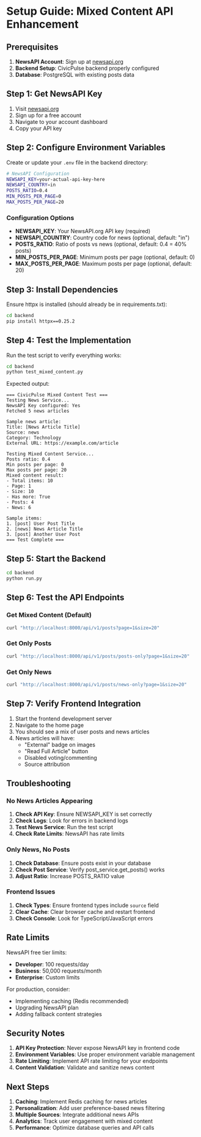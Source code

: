 # Setup Guide: Mixed Content API Enhancement

## Prerequisites

1. **NewsAPI Account**: Sign up at [newsapi.org](https://newsapi.org/)
2. **Backend Setup**: CivicPulse backend properly configured
3. **Database**: PostgreSQL with existing posts data

## Step 1: Get NewsAPI Key

1. Visit [newsapi.org](https://newsapi.org/)
2. Sign up for a free account
3. Navigate to your account dashboard
4. Copy your API key

## Step 2: Configure Environment Variables

Create or update your `.env` file in the backend directory:

```bash
# NewsAPI Configuration
NEWSAPI_KEY=your-actual-api-key-here
NEWSAPI_COUNTRY=in
POSTS_RATIO=0.4
MIN_POSTS_PER_PAGE=0
MAX_POSTS_PER_PAGE=20
```

### Configuration Options

- **NEWSAPI_KEY**: Your NewsAPI.org API key (required)
- **NEWSAPI_COUNTRY**: Country code for news (optional, default: "in")
- **POSTS_RATIO**: Ratio of posts vs news (optional, default: 0.4 = 40% posts)
- **MIN_POSTS_PER_PAGE**: Minimum posts per page (optional, default: 0)
- **MAX_POSTS_PER_PAGE**: Maximum posts per page (optional, default: 20)

## Step 3: Install Dependencies

Ensure httpx is installed (should already be in requirements.txt):

```bash
cd backend
pip install httpx==0.25.2
```

## Step 4: Test the Implementation

Run the test script to verify everything works:

```bash
cd backend
python test_mixed_content.py
```

Expected output:
```
=== CivicPulse Mixed Content Test ===
Testing News Service...
NewsAPI Key configured: Yes
Fetched 5 news articles

Sample news article:
Title: [News Article Title]
Source: news
Category: Technology
External URL: https://example.com/article

Testing Mixed Content Service...
Posts ratio: 0.4
Min posts per page: 0
Max posts per page: 20
Mixed content result:
- Total items: 10
- Page: 1
- Size: 10
- Has more: True
- Posts: 4
- News: 6

Sample items:
1. [post] User Post Title
2. [news] News Article Title
3. [post] Another User Post
=== Test Complete ===
```

## Step 5: Start the Backend

```bash
cd backend
python run.py
```

## Step 6: Test the API Endpoints

### Get Mixed Content (Default)
```bash
curl "http://localhost:8000/api/v1/posts?page=1&size=20"
```

### Get Only Posts
```bash
curl "http://localhost:8000/api/v1/posts/posts-only?page=1&size=20"
```

### Get Only News
```bash
curl "http://localhost:8000/api/v1/posts/news-only?page=1&size=20"
```

## Step 7: Verify Frontend Integration

1. Start the frontend development server
2. Navigate to the home page
3. You should see a mix of user posts and news articles
4. News articles will have:
   - "External" badge on images
   - "Read Full Article" button
   - Disabled voting/commenting
   - Source attribution

## Troubleshooting

### No News Articles Appearing

1. **Check API Key**: Ensure NEWSAPI_KEY is set correctly
2. **Check Logs**: Look for errors in backend logs
3. **Test News Service**: Run the test script
4. **Check Rate Limits**: NewsAPI has rate limits

### Only News, No Posts

1. **Check Database**: Ensure posts exist in your database
2. **Check Post Service**: Verify post_service.get_posts() works
3. **Adjust Ratio**: Increase POSTS_RATIO value

### Frontend Issues

1. **Check Types**: Ensure frontend types include `source` field
2. **Clear Cache**: Clear browser cache and restart frontend
3. **Check Console**: Look for TypeScript/JavaScript errors

## Rate Limits

NewsAPI free tier limits:
- **Developer**: 100 requests/day
- **Business**: 50,000 requests/month
- **Enterprise**: Custom limits

For production, consider:
- Implementing caching (Redis recommended)
- Upgrading NewsAPI plan
- Adding fallback content strategies

## Security Notes

1. **API Key Protection**: Never expose NewsAPI key in frontend code
2. **Environment Variables**: Use proper environment variable management
3. **Rate Limiting**: Implement API rate limiting for your endpoints
4. **Content Validation**: Validate and sanitize news content

## Next Steps

1. **Caching**: Implement Redis caching for news articles
2. **Personalization**: Add user preference-based news filtering
3. **Multiple Sources**: Integrate additional news APIs
4. **Analytics**: Track user engagement with mixed content
5. **Performance**: Optimize database queries and API calls
